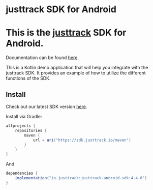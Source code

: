 # justtrack SDK for Android

This is the [justtrack](https://justtrack.io/) SDK for Android.
==========

Documentation can be found [here](https://docs.justtrack.io/sdk/android-sdk-readme).

This is a Kotlin demo application that will help you integrate with the justtrack SDK. It provides an
example of how to utilize the different functions of the SDK.

Install
--------
Check out our latest SDK version [here](https://docs.justtrack.io/sdk/android-sdk-readme/android-sdk-changelog).

Install via Gradle:
```groovy
allprojects {
    repositories {
        maven {
            url = uri("https://sdk.justtrack.io/maven")
        }
    }
}
```
And 
```groovy
dependencies {
    implementation("io.justtrack:justtrack-android-sdk:4.4.0")
}
```